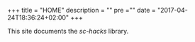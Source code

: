 +++
title = "HOME"
description = ""
pre ="<i class='fa fa-bicycle'></i>"
date = "2017-04-24T18:36:24+02:00"
+++


This site documents the _sc-hacks_ library.


